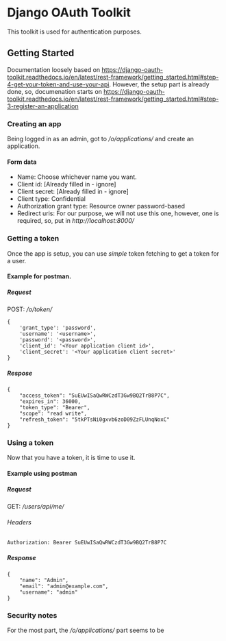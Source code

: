 # Django OAuth Toolkit

This toolkit is used for authentication purposes.


## Getting Started

Documentation loosely based on https://django-oauth-toolkit.readthedocs.io/en/latest/rest-framework/getting_started.html#step-4-get-your-token-and-use-your-api. However, the setup part is already done, so, documenation starts on https://django-oauth-toolkit.readthedocs.io/en/latest/rest-framework/getting_started.html#step-3-register-an-application

### Creating an app

Being logged in as an admin, got to */o/applications/* and create an application.

#### Form data

- Name: Choose whichever name you want.
- Client id: [Already filled in - ignore]
- Client secret: [Already filled in - ignore]
- Client type: Confidential
- Authorization grant type: Resource owner password-based
- Redirect uris: For our purpose, we will not use this one, however, one is required, so, put in *http://localhost:8000/*

### Getting a token

Once the app is setup, you can use *simple* token fetching to get a token for a user.

#### Example for postman.

##### Request

POST: */o/token/*

```
{
    'grant_type': 'password',
    'username': '<username>',
    'password': '<password>',
    'client_id': '<Your application client id>',
    'client_secret': '<Your application client secret>'
}
```

##### Respose

```
{
    "access_token": "SuEUwISaQwRWCzdT3Gw9BQ2TrB8P7C",
    "expires_in": 36000,
    "token_type": "Bearer",
    "scope": "read write",
    "refresh_token": "5tkPTsNi0gxvb6zoD09ZzFLUnqNoxC"
}
```

### Using a token

Now that you have a token, it is time to use it.

#### Example using postman

##### Request 

GET: */users/api/me/*

###### Headers

```
Authorization: Bearer SuEUwISaQwRWCzdT3Gw9BQ2TrB8P7C
```

##### Response

```
{
    "name": "Admin",
    "email": "admin@example.com",
    "username": "admin"
}
```

### Security notes

For the most part, the */o/applications/* part seems to be 
